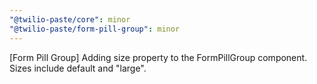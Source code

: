```yaml
---
"@twilio-paste/core": minor
"@twilio-paste/form-pill-group": minor
---
```


[Form Pill Group] Adding size property to the FormPillGroup component. Sizes include default and "large".
